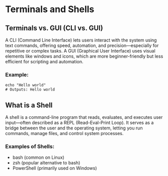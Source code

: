 # Terminals and Shells

## Terminals vs. GUI (CLI vs. GUI)
A CLI (Command Line Interface) lets users interact with the system using text commands, offering speed, automation, and precision—especially for repetitive or complex tasks. A GUI (Graphical User Interface) uses visual elements like windows and icons, which are more beginner-friendly but less efficient for scripting and automation.

### Example:

    echo "Hello world"
    # Outputs: Hello world

## What is a Shell

A shell is a command-line program that reads, evaluates, and executes user input—often described as a REPL (Read-Eval-Print Loop). It serves as a bridge between the user and the operating system, letting you run commands, manage files, and control system processes.

### Examples of Shells:

- bash (common on Linux)
- zsh (popular alternative to bash)
- PowerShell (primarily used on Windows)
